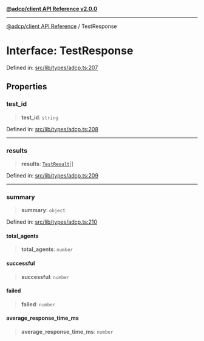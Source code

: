 [**@adcp/client API Reference v2.0.0**](../README.md)

***

[@adcp/client API Reference](../README.md) / TestResponse

# Interface: TestResponse

Defined in: [src/lib/types/adcp.ts:207](https://github.com/adcontextprotocol/adcp-client/blob/e8953d756e5ce5fafa76c5e8fa2f0316f0da0998/src/lib/types/adcp.ts#L207)

## Properties

### test\_id

> **test\_id**: `string`

Defined in: [src/lib/types/adcp.ts:208](https://github.com/adcontextprotocol/adcp-client/blob/e8953d756e5ce5fafa76c5e8fa2f0316f0da0998/src/lib/types/adcp.ts#L208)

***

### results

> **results**: [`TestResult`](TestResult.md)[]

Defined in: [src/lib/types/adcp.ts:209](https://github.com/adcontextprotocol/adcp-client/blob/e8953d756e5ce5fafa76c5e8fa2f0316f0da0998/src/lib/types/adcp.ts#L209)

***

### summary

> **summary**: `object`

Defined in: [src/lib/types/adcp.ts:210](https://github.com/adcontextprotocol/adcp-client/blob/e8953d756e5ce5fafa76c5e8fa2f0316f0da0998/src/lib/types/adcp.ts#L210)

#### total\_agents

> **total\_agents**: `number`

#### successful

> **successful**: `number`

#### failed

> **failed**: `number`

#### average\_response\_time\_ms

> **average\_response\_time\_ms**: `number`
